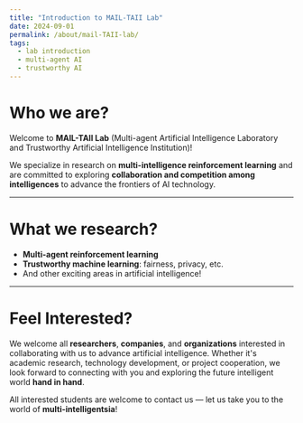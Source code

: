 ```yaml
---
title: "Introduction to MAIL-TAII Lab"
date: 2024-09-01
permalink: /about/mail-TAII-lab/
tags:
  - lab introduction
  - multi-agent AI
  - trustworthy AI
---
```


# Who we are?

Welcome to **MAIL-TAII Lab** (Multi-agent Artificial Intelligence Laboratory and Trustworthy Artificial Intelligence Institution)! 

We specialize in research on **multi-intelligence reinforcement learning** and are committed to exploring **collaboration and competition among intelligences** to advance the frontiers of AI technology.

---

# What we research?

- **Multi-agent reinforcement learning**
- **Trustworthy machine learning**: fairness, privacy, etc.
- And other exciting areas in artificial intelligence!

---

# Feel Interested?

We welcome all **researchers**, **companies**, and **organizations** interested in collaborating with us to advance artificial intelligence. Whether it's academic research, technology development, or project cooperation, we look forward to connecting with you and exploring the future intelligent world **hand in hand**.

All interested students are welcome to contact us — let us take you to the world of **multi-intelligentsia**!
